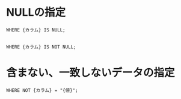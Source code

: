 # NULLの指定
```
WHERE {カラム} IS NULL;


WHERE {カラム} IS NOT NULL;

```

# 含まない、一致しないデータの指定
```
WHERE NOT {カラム} = "{値}";

```
